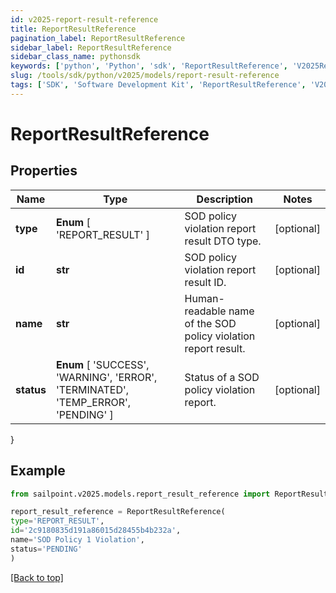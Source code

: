 ```yaml
---
id: v2025-report-result-reference
title: ReportResultReference
pagination_label: ReportResultReference
sidebar_label: ReportResultReference
sidebar_class_name: pythonsdk
keywords: ['python', 'Python', 'sdk', 'ReportResultReference', 'V2025ReportResultReference'] 
slug: /tools/sdk/python/v2025/models/report-result-reference
tags: ['SDK', 'Software Development Kit', 'ReportResultReference', 'V2025ReportResultReference']
---
```


# ReportResultReference


## Properties

Name | Type | Description | Notes
------------ | ------------- | ------------- | -------------
**type** |  **Enum** [  'REPORT_RESULT' ] | SOD policy violation report result DTO type. | [optional] 
**id** | **str** | SOD policy violation report result ID. | [optional] 
**name** | **str** | Human-readable name of the SOD policy violation report result. | [optional] 
**status** |  **Enum** [  'SUCCESS',    'WARNING',    'ERROR',    'TERMINATED',    'TEMP_ERROR',    'PENDING' ] | Status of a SOD policy violation report. | [optional] 
}

## Example

```python
from sailpoint.v2025.models.report_result_reference import ReportResultReference

report_result_reference = ReportResultReference(
type='REPORT_RESULT',
id='2c9180835d191a86015d28455b4b232a',
name='SOD Policy 1 Violation',
status='PENDING'
)

```
[[Back to top]](#) 

